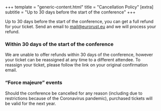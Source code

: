 +++
template = "generic-content.html"
title = "Cancellation Policy"
[extra]
	subtitle = "Up to 30 days before the start of the conference"
+++

<p>Up to 30 days before the start of the conference, you can get a full refund for your ticket. Send an email to <a href="mailto:mail@eurorust.eu">mail@eurorust.eu</a> and we will process your refund.</p>
<h3>Within 30 days of the start of the conference</h3>
<p>
	We are unable to offer refunds within 30 days of the conference, however your ticket can be reassigned at any time
	to a different attendee. To reassign your ticket, please follow the link on your original confirmation email.
</p>
<h3>“Force majeure” events</h3>
<p>
	Should the conference be cancelled for any reason (including due to restrictions because of the Coronavirus
	pandemic), purchased tickets will be valid for the next year.
</p>